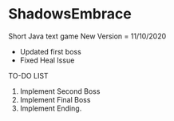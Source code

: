 # ShadowsEmbrace
Short Java text game
New Version = 11/10/2020 
- Updated first boss
- Fixed Heal Issue

TO-DO LIST
1. Implement Second Boss
2. Implement Final Boss
3. Implement Ending.

